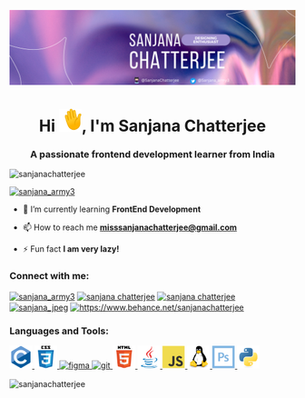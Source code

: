 ![Profile Banner](https://github.com/SanjanaChatterjee/SanjanaChatterjee/blob/main/20230310_214552.png)
<h1 align="center">Hi <img src="https://github.com/SanjanaChatterjee/SanjanaChatterjee/blob/main/waving-hand_1f44b.gif" width="40px" />, I'm Sanjana Chatterjee</h1>
<h3 align="center">A passionate frontend development learner from India</h3>

<p align="left"> <img src="https://komarev.com/ghpvc/?username=sanjanachatterjee&label=Profile%20views&color=0e75b6&style=flat" alt="sanjanachatterjee" /> </p>

<p align="left"> <a href="https://twitter.com/sanjana_army3" target="blank"><img src="https://img.shields.io/twitter/follow/sanjana_army3?logo=twitter&style=for-the-badge" alt="sanjana_army3" /></a> </p>

- 🌱 I’m currently learning **FrontEnd Development**

- 📫 How to reach me **misssanjanachatterjee@gmail.com**

- ⚡ Fun fact **I am very lazy!**

<h3 align="left">Connect with me:</h3>
<p align="left">
<a href="https://twitter.com/sanjana_army3" target="blank"><img align="center" src="https://raw.githubusercontent.com/rahuldkjain/github-profile-readme-generator/master/src/images/icons/Social/twitter.svg" alt="sanjana_army3" height="30" width="40" /></a>
<a href="https://linkedin.com/in/sanjana chatterjee" target="blank"><img align="center" src="https://raw.githubusercontent.com/rahuldkjain/github-profile-readme-generator/master/src/images/icons/Social/linked-in-alt.svg" alt="sanjana chatterjee" height="30" width="40" /></a>
<a href="https://fb.com/sanjana chatterjee" target="blank"><img align="center" src="https://raw.githubusercontent.com/rahuldkjain/github-profile-readme-generator/master/src/images/icons/Social/facebook.svg" alt="sanjana chatterjee" height="30" width="40" /></a>
<a href="https://instagram.com/sanjana_jpeg" target="blank"><img align="center" src="https://raw.githubusercontent.com/rahuldkjain/github-profile-readme-generator/master/src/images/icons/Social/instagram.svg" alt="sanjana_jpeg" height="30" width="40" /></a>
<a href="https://www.behance.net/https://www.behance.net/sanjanachatterjee" target="blank"><img align="center" src="https://raw.githubusercontent.com/rahuldkjain/github-profile-readme-generator/master/src/images/icons/Social/behance.svg" alt="https://www.behance.net/sanjanachatterjee" height="30" width="40" /></a>
</p>

<h3 align="left">Languages and Tools:</h3>
<p align="left"> <a href="https://www.cprogramming.com/" target="_blank" rel="noreferrer"> <img src="https://raw.githubusercontent.com/devicons/devicon/master/icons/c/c-original.svg" alt="c" width="40" height="40"/> </a> <a href="https://www.w3schools.com/css/" target="_blank" rel="noreferrer"> <img src="https://raw.githubusercontent.com/devicons/devicon/master/icons/css3/css3-original-wordmark.svg" alt="css3" width="40" height="40"/> </a> <a href="https://www.figma.com/" target="_blank" rel="noreferrer"> <img src="https://www.vectorlogo.zone/logos/figma/figma-icon.svg" alt="figma" width="40" height="40"/> </a> <a href="https://git-scm.com/" target="_blank" rel="noreferrer"> <img src="https://www.vectorlogo.zone/logos/git-scm/git-scm-icon.svg" alt="git" width="40" height="40"/> </a> <a href="https://www.w3.org/html/" target="_blank" rel="noreferrer"> <img src="https://raw.githubusercontent.com/devicons/devicon/master/icons/html5/html5-original-wordmark.svg" alt="html5" width="40" height="40"/> </a> <a href="https://www.java.com" target="_blank" rel="noreferrer"> <img src="https://raw.githubusercontent.com/devicons/devicon/master/icons/java/java-original.svg" alt="java" width="40" height="40"/> </a> <a href="https://developer.mozilla.org/en-US/docs/Web/JavaScript" target="_blank" rel="noreferrer"> <img src="https://raw.githubusercontent.com/devicons/devicon/master/icons/javascript/javascript-original.svg" alt="javascript" width="40" height="40"/> </a> <a href="https://www.linux.org/" target="_blank" rel="noreferrer"> <img src="https://raw.githubusercontent.com/devicons/devicon/master/icons/linux/linux-original.svg" alt="linux" width="40" height="40"/> </a> <a href="https://www.photoshop.com/en" target="_blank" rel="noreferrer"> <img src="https://raw.githubusercontent.com/devicons/devicon/master/icons/photoshop/photoshop-line.svg" alt="photoshop" width="40" height="40"/> </a> <a href="https://www.python.org" target="_blank" rel="noreferrer"> <img src="https://raw.githubusercontent.com/devicons/devicon/master/icons/python/python-original.svg" alt="python" width="40" height="40"/> </a> </p>

<p><img align="center" src="https://github-readme-streak-stats.herokuapp.com/?user=sanjanachatterjee&" alt="sanjanachatterjee" /></p>
